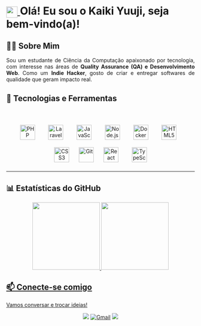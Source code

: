 <h1>
  <a href="https://github.com/kaikiyuuji">
    <img align="center" src="https://media.giphy.com/media/hvRJCLFzcasrR4ia7z/giphy.gif" width="30px"/>
  </a>
  <span> Olá! Eu sou o Kaiki Yuuji, seja bem-vindo(a)!</span>
</h1>

## 👨‍💻 Sobre Mim
<p align="justify">
Sou um estudante de Ciência da Computação apaixonado por tecnologia, com interesse nas áreas de <strong>Quality Assurance (QA) e Desenvolvimento Web</strong>. Como um <strong>Indie Hacker</strong>, gosto de criar e entregar softwares de qualidade que geram impacto real.
</p>

## 🚀 Tecnologias e Ferramentas

<div style="display: inline_block"><br>
  <p align="center">
    <img src="https://cdn.simpleicons.org/php/777BB4" width="40" title="PHP" style="margin: 10px;"/>
    &nbsp;&nbsp;
    <img src="https://cdn.simpleicons.org/laravel/FF2D20" width="40" title="Laravel" style="margin: 10px;"/>
    &nbsp;&nbsp;
    <img src="https://cdn.simpleicons.org/javascript/F7DF1E" width="40" title="JavaScript" style="margin: 10px;"/>
    &nbsp;&nbsp;
    <img src="https://cdn.simpleicons.org/node.js/339933" width="40" title="Node.js" style="margin: 10px;"/>
    &nbsp;&nbsp;
    <img src="https://cdn.simpleicons.org/docker/2496ED" width="40" title="Docker" style="margin: 10px;"/>
    &nbsp;&nbsp;
    <img src="https://cdn.simpleicons.org/html5/E34F26" width="40" title="HTML5" style="margin: 10px;"/>
    &nbsp;&nbsp;
    <img src="https://cdn.simpleicons.org/css3/1572B6" width="40" title="CSS3" style="margin: 10px;"/>
    &nbsp;&nbsp;
    <img src="https://cdn.simpleicons.org/git/F05032" width="40" title="Git"/>
    &nbsp;&nbsp;
    <img src="https://cdn.simpleicons.org/react/61DAFB" width="40" title="React" style="margin: 10px;"/>
    &nbsp;&nbsp;
    <img src="https://cdn.simpleicons.org/typescript/3178C6" width="40" title="TypeScript" style="margin: 10px;"/>
  </p>
</div>

---

## 📊 Estatísticas do GitHub
<div align="center">
  <a href="https://github.com/kaikiyuuji">
  <img height="180em" src="https://github-readme-stats.vercel.app/api?username=kaikiyuuji&show_icons=true&theme=tokyonight&include_all_commits=true&count_private=true"/>
  <img height="180em" src="https://github-readme-stats.vercel.app/api/top-langs/?username=kaikiyuuji&layout=compact&langs_count=7&theme=tokyonight"/>
</div>

## 📫 Conecte-se comigo
<p>Vamos conversar e trocar ideias!</p>
<p align=center>
<a href="https://www.linkedin.com/in/kaiki-yuuji/" target="_blank"><img src="https://img.shields.io/badge/LinkedIn-0077B5?style=for-the-badge&logo=linkedin&logoColor=white" target="_blank"></a>
<a href="mailto:kaikiramoshirata@gmail.com" target="_blank"><img src="https://img.shields.io/badge/Gmail-D14836?style=for-the-badge&logo=gmail&logoColor=white" alt="Gmail"/></a>
<a href="https://discord.com/users/kopikyu" target="_blank"><img src="https://img.shields.io/badge/Discord-7289DA?style=for-the-badge&logo=discord&logoColor=white" target="_blank"></a>
</p>
